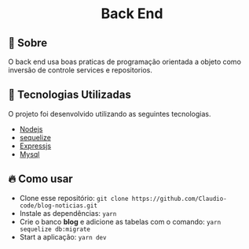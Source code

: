 <h1 align="center">
    Back End
</h1>


<a id="sobre"></a>
## :bookmark: Sobre 

O back end usa boas praticas de programação orientada a objeto como inversão de controle services e repositorios.

<a id="tecnologias-utilizadas"></a>
## :rocket: Tecnologias Utilizadas

O projeto foi desenvolvido utilizando as seguintes tecnologias.

- [Nodejs](https://nodejs.org/en/)
- [sequelize](https://sequelize.org/)
- [Expressjs](https://expressjs.com/pt-br/)
- [Mysql](https://www.mysql.com/)

<a id="como-usar"></a>
## :fire: Como usar

- Clone esse repositório: `git clone https://github.com/Claudio-code/blog-noticias.git`
- Instale as dependências: `yarn` 
- Crie o banco <b>blog</b> e adicione as tabelas com o comando: `yarn sequelize db:migrate` 
- Start a aplicação: `yarn dev`
